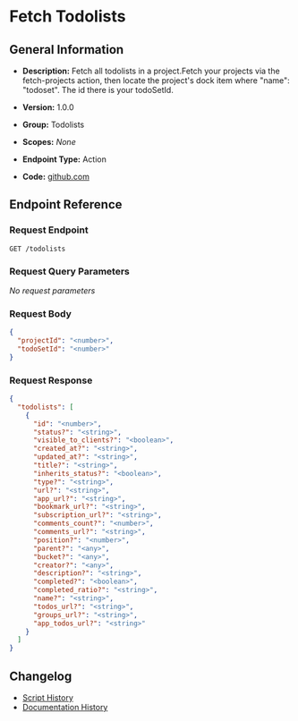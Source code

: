 <!-- BEGIN GENERATED CONTENT -->
# Fetch Todolists

## General Information

- **Description:** Fetch all todolists in a project.Fetch your projects via the fetch-projects action, then locate the project's dock item where "name": "todoset". The id there is your todoSetId.

- **Version:** 1.0.0
- **Group:** Todolists
- **Scopes:** _None_
- **Endpoint Type:** Action
- **Code:** [github.com](https://github.com/NangoHQ/integration-templates/tree/main/integrations/basecamp/actions/fetch-todolists.ts)


## Endpoint Reference

### Request Endpoint

`GET /todolists`

### Request Query Parameters

_No request parameters_

### Request Body

```json
{
  "projectId": "<number>",
  "todoSetId": "<number>"
}
```

### Request Response

```json
{
  "todolists": [
    {
      "id": "<number>",
      "status?": "<string>",
      "visible_to_clients?": "<boolean>",
      "created_at?": "<string>",
      "updated_at?": "<string>",
      "title?": "<string>",
      "inherits_status?": "<boolean>",
      "type?": "<string>",
      "url?": "<string>",
      "app_url?": "<string>",
      "bookmark_url?": "<string>",
      "subscription_url?": "<string>",
      "comments_count?": "<number>",
      "comments_url?": "<string>",
      "position?": "<number>",
      "parent?": "<any>",
      "bucket?": "<any>",
      "creator?": "<any>",
      "description?": "<string>",
      "completed?": "<boolean>",
      "completed_ratio?": "<string>",
      "name?": "<string>",
      "todos_url?": "<string>",
      "groups_url?": "<string>",
      "app_todos_url?": "<string>"
    }
  ]
}
```

## Changelog

- [Script History](https://github.com/NangoHQ/integration-templates/commits/main/integrations/basecamp/actions/fetch-todolists.ts)
- [Documentation History](https://github.com/NangoHQ/integration-templates/commits/main/integrations/basecamp/actions/fetch-todolists.md)

<!-- END  GENERATED CONTENT -->


